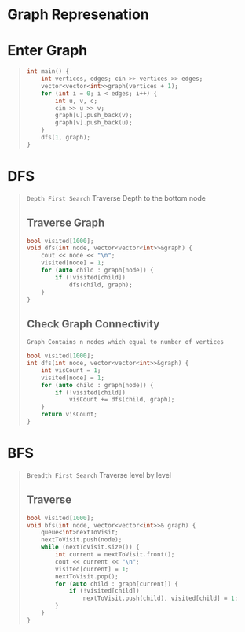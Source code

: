 # Graph Represenation

# Enter Graph 
> ```cpp
> int main() {
>     int vertices, edges; cin >> vertices >> edges;
>     vector<vector<int>>graph(vertices + 1);
>     for (int i = 0; i < edges; i++) {
>         int u, v, c;
>         cin >> u >> v;
>         graph[u].push_back(v);
>         graph[v].push_back(u);
>     }
>     dfs(1, graph);
> }
> ```

# DFS
> `Depth First Search` Traverse Depth to the bottom node
> 
> ## Traverse Graph
> ```cpp
> bool visited[1000];
> void dfs(int node, vector<vector<int>>&graph) {
>     cout << node << "\n";
>     visited[node] = 1;
>     for (auto child : graph[node]) {
>         if (!visited[child])
>             dfs(child, graph);
>     }
> } 
> ```
> ## Check Graph Connectivity
> `Graph Contains n nodes which equal to number of vertices`
> ```cpp
> bool visited[1000];
> int dfs(int node, vector<vector<int>>&graph) {
>     int visCount = 1;
>     visited[node] = 1;
>     for (auto child : graph[node]) {
>         if (!visited[child])
>             visCount += dfs(child, graph);
>     }
>     return visCount;
> }
> ```

# BFS
> `Breadth First Search` Traverse level by level
> ## Traverse
> ```cpp
> bool visited[1000];
> void bfs(int node, vector<vector<int>>& graph) {
>     queue<int>nextToVisit;
>     nextToVisit.push(node);
>     while (nextToVisit.size()) {
>         int current = nextToVisit.front();
>         cout << current << "\n";
>         visited[current] = 1; 
>         nextToVisit.pop();
>         for (auto child : graph[current]) {
>             if (!visited[child])
>                 nextToVisit.push(child), visited[child] = 1;
>         }
>     }
> }
> ```
 
